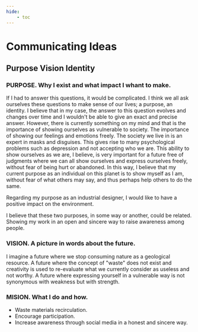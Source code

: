 ```yaml
---
hide:
    - toc
---
```

# **Communicating Ideas** 

## Purpose  Vision  Identity

### PURPOSE. Why I exist and what impact I whant to make. 

If I had to answer this  questions, it would be complicated. I think we all ask ourselves these questions to make sense of our lives; a purpose, an identity. I believe that in my case, the answer to this question evolves and changes over time and I wouldn't be able to give an exact and precise answer. However, there is currently something on my mind and that is the importance of showing ourselves as vulnerable to society. The importance of showing our feelings and emotions freely. The society we live in is an expert in masks and disguises. This gives rise to many psychological problems such as depression and not accepting who we are. This ability to show ourselves as we are, I believe, is very important for a future free of judgments where we can all show ourselves and express ourselves freely, without fear of being hurt or abandoned. In this way, I believe that my current purpose as an individual on this planet is to show myself as I am, without fear of what others may say, and thus perhaps help others to do the same.

Regarding my purpose as an industrial designer, I would like to have a positive impact on the environment.

I believe that these two purposes, in some way or another, could be related. Showing my work in an open and sincere way to raise awareness among people. 

### VISION. A picture in words about the future. 

I imagine a future where we stop consuming nature as a geological resource. A future where the concept of "waste" does not exist and creativity is used to re-evaluate what we currently consider as useless and not worthy. A future where expressing yourself in a vulnerable way is not synonymous with weakness but with strength.

### MISION. What I do and how. 

- Waste materials recirculation.
- Encourage participation.
- Increase awareness through social media in a honest and sincere way. 

 